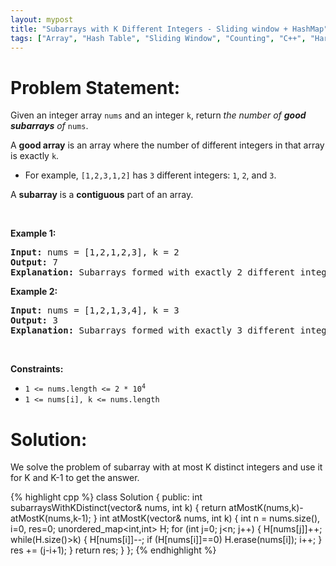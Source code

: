 ```yaml
---
layout: mypost
title: "Subarrays with K Different Integers - Sliding window + HashMap"
tags: ["Array", "Hash Table", "Sliding Window", "Counting", "C++", "Hard"]
---
```

# Problem Statement:
<p>Given an integer array <code>nums</code> and an integer <code>k</code>, return <em>the number of <strong>good subarrays</strong> of </em><code>nums</code>.</p>

<p>A <strong>good array</strong> is an array where the number of different integers in that array is exactly <code>k</code>.</p>

<ul>
	<li>For example, <code>[1,2,3,1,2]</code> has <code>3</code> different integers: <code>1</code>, <code>2</code>, and <code>3</code>.</li>
</ul>

<p>A <strong>subarray</strong> is a <strong>contiguous</strong> part of an array.</p>

<p>&nbsp;</p>
<p><strong class="example">Example 1:</strong></p>

<pre>
<strong>Input:</strong> nums = [1,2,1,2,3], k = 2
<strong>Output:</strong> 7
<strong>Explanation:</strong> Subarrays formed with exactly 2 different integers: [1,2], [2,1], [1,2], [2,3], [1,2,1], [2,1,2], [1,2,1,2]
</pre>

<p><strong class="example">Example 2:</strong></p>

<pre>
<strong>Input:</strong> nums = [1,2,1,3,4], k = 3
<strong>Output:</strong> 3
<strong>Explanation:</strong> Subarrays formed with exactly 3 different integers: [1,2,1,3], [2,1,3], [1,3,4].
</pre>

<p>&nbsp;</p>
<p><strong>Constraints:</strong></p>

<ul>
	<li><code>1 &lt;= nums.length &lt;= 2 * 10<sup>4</sup></code></li>
	<li><code>1 &lt;= nums[i], k &lt;= nums.length</code></li>
</ul>

# Solution:
We solve the problem of subarray with at most K distinct integers and use it for K and K-1 to get the answer.


 {% highlight cpp %} 
class Solution {
public:
    int subarraysWithKDistinct(vector<int>& nums, int k)
    {
        return atMostK(nums,k)-atMostK(nums,k-1);
    }
    int atMostK(vector<int>& nums, int k) 
    {
        int n = nums.size(), i=0, res=0;
        unordered_map<int,int> H;
        for (int j=0; j<n; j++)
        {
            H[nums[j]]++;
            while(H.size()>k)
            {
                H[nums[i]]--;
                if (H[nums[i]]==0) H.erase(nums[i]);
                i++;
            }
            res += (j-i+1);
        }
        return res;
    }
};
 {% endhighlight %}